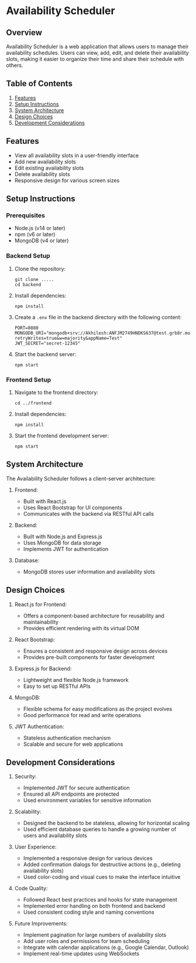 # Availability Scheduler

## Overview
Availability Scheduler is a web application that allows users to manage their availability schedules. Users can view, add, edit, and delete their availability slots, making it easier to organize their time and share their schedule with others.

## Table of Contents
1. [Features](#features)
2. [Setup Instructions](#setup-instructions)
3. [System Architecture](#system-architecture)
4. [Design Choices](#design-choices)
5. [Development Considerations](#development-considerations)

## Features
- View all availability slots in a user-friendly interface
- Add new availability slots
- Edit existing availability slots
- Delete availability slots
- Responsive design for various screen sizes

## Setup Instructions

### Prerequisites
- Node.js (v14 or later)
- npm (v6 or later)
- MongoDB (v4 or later)

### Backend Setup
1. Clone the repository:
   ```
   git clone .....
   cd backend
   ```

2. Install dependencies:
   ```
   npm install
   ```

3. Create a `.env` file in the backend directory with the following content:
   ```
   PORT=8080
   MONGODB_URI="mongodb+srv://Akhilesh:ANFJM2749HNDKS637@test.grb8r.mongodb.net/task1?retryWrites=true&w=majority&appName=Test"
   JWT_SECRET="secret-12345"
   ```

4. Start the backend server:
   ```
   npm start
   ```

### Frontend Setup
1. Navigate to the frontend directory:
   ```
   cd ../frontend
   ```

2. Install dependencies:
   ```
   npm install
   ```

3. Start the frontend development server:
   ```
   npm start
   ```

## System Architecture

The Availability Scheduler follows a client-server architecture:

1. Frontend:
   - Built with React.js
   - Uses React Bootstrap for UI components
   - Communicates with the backend via RESTful API calls

2. Backend:
   - Built with Node.js and Express.js
   - Uses MongoDB for data storage
   - Implements JWT for authentication

3. Database:
   - MongoDB stores user information and availability slots

## Design Choices

1. React.js for Frontend:
   - Offers a component-based architecture for reusability and maintainability
   - Provides efficient rendering with its virtual DOM

2. React Bootstrap:
   - Ensures a consistent and responsive design across devices
   - Provides pre-built components for faster development

3. Express.js for Backend:
   - Lightweight and flexible Node.js framework
   - Easy to set up RESTful APIs

4. MongoDB:
   - Flexible schema for easy modifications as the project evolves
   - Good performance for read and write operations

5. JWT Authentication:
   - Stateless authentication mechanism
   - Scalable and secure for web applications

## Development Considerations

1. Security:
   - Implemented JWT for secure authentication
   - Ensured all API endpoints are protected
   - Used environment variables for sensitive information

2. Scalability:
   - Designed the backend to be stateless, allowing for horizontal scaling
   - Used efficient database queries to handle a growing number of users and availability slots

3. User Experience:
   - Implemented a responsive design for various devices
   - Added confirmation dialogs for destructive actions (e.g., deleting availability slots)
   - Used color-coding and visual cues to make the interface intuitive

4. Code Quality:
   - Followed React best practices and hooks for state management
   - Implemented error handling on both frontend and backend
   - Used consistent coding style and naming conventions

5. Future Improvements:
   - Implement pagination for large numbers of availability slots
   - Add user roles and permissions for team scheduling
   - Integrate with calendar applications (e.g., Google Calendar, Outlook)
   - Implement real-time updates using WebSockets

